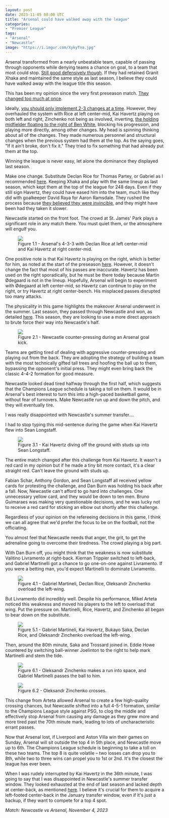 ```yaml
---
layout: post
date: 2023-11-05 08:00 UTC
title: "Arsenal could have walked away with the league"
categories:
- "Premier League"
tags:
- "Arsenal"
- "Newcastle"
image: "https://i.imgur.com/XykyTna.jpg"
---
```


Arsenal transformed from a nearly unbeatable team, capable of passing through opponents while denying teams a chance on goal, to a team that most could stop. [Still good defensively though](https://tacticsjournal.com/2023/09/26/arsenal-thicket/). If they had retained Granit Xhaka and maintained the same style as last season, I believe they could have walked away with the league title this season. 

<!---more--->

This has been my opinion since the very first preseason match. [They changed too much at once](https://tacticsjournal.com/2023/07/24/arsenal-65m-question/).

Ideally, [you should only implement 2-3 changes at a time](https://tacticsjournal.com/2023/09/30/rhythm-size-of-squads-and-schedule/). However, they overhauled the system with Rice at left center-mid, Kai Havertz playing on both left and right, Zinchenko not being as involved, inverting, [the holding midfielder floating to the right of Ben White](https://tacticsjournal.com/2023/08/13/partey-tasked-with-disrupting-arsenal-ball-progression/), blocking his progression, and playing more directly, among other changes. My head is spinning thinking about all of the changes. They made numerous personnel and structural changes when the previous system had them at the top. As the saying goes, "If it ain't broke, don't fix it." They tried to fix something that had already put them at the top.

Winning the league is never easy, let alone the dominance they displayed last season.

Make one change. Substitute Declan Rice for Thomas Partey, or Gabriel as I recommended [here](https://tacticsjournal.com/2023/08/03/declan-rice-outside-of-jurrien-timber-for-arsenal/). Keeping Xhaka and play with the same lineup as last season, which kept them at the top of the league for 248 days. Even if they still sign Havertz, they could have eased him into the team, much like they did with goalkeeper David Raya for Aaron Ramsdale. They rushed the process because [they believed they were invincible](https://tacticsjournal.com/2023/07/09/reassembling-arsenal-invincibles/), and they might have been had they taken it slower.

Newcastle started on the front foot. The crowd at St. James' Park plays a significant role in any match there. You must quiet them, or the atmosphere will engulf you.

<figure>
    <img src="https://i.imgur.com/2J2nSNT.jpg">
    <figcaption>Figure 1.1 - Arsenal's 4-3-3 with Declan Rice at left center-mid and Kai Havertz at right center-mid.</figcaption>
</figure>

One positive note is that Kai Havertz is playing on the right, which is better for him, as noted at the start of the preseason [here](https://tacticsjournal.com/2023/07/14/arsenal-left-midfielder-experiment/). However, it doesn't change the fact that most of his passes are inaccurate. Havertz has been used on the right sporadically, but he must be there today because Martin Ødegaard is not in the lineup. Hopefully, Arsenal will begin to experiment with Ødegaard at left center-mid, so Havertz can continue to play on the right, or try Havertz at right center-bench. His misplaced passes disrupted too many attacks.

The physicality in this game highlights the makeover Arsenal underwent in the summer. Last season, they passed through Newcastle and won, as detailed [here](https://tacticsjournal.com/NASCAR/). This season, they are looking to use a more direct approach to brute force their way into Newcastle's half.

<figure>
    <img src="https://i.imgur.com/1d4PTUZ.jpg">
    <figcaption>Figure 2.1 - Newcastle counter-pressing during an Arsenal goal kick.</figcaption>
</figure>

Teams are getting tired of dealing with aggressive counter-pressing and playing out from the back. They are adopting the strategy of building a team with the most technically gifted tall trees and hoofing the ball up to them, bypassing the opponent's initial press. They might even bring back the classic 4-4-2 formation for good measure.

Newcastle looked dead tired halfway through the first half, which suggests that the Champions League schedule is taking a toll on them. It would be in Arsenal's best interest to turn this into a high-paced basketball game, without fear of turnovers. Make Newcastle run up and down the pitch, and they will eventually tire.

I was really disappointed with Newcastle's summer transfer....

I had to stop typing this mid-sentence during the game when Kai Havertz flew into Sean Longstaff.

<figure>
    <img src="https://i.imgur.com/XykyTna.jpg">
    <figcaption>Figure 3.1 - Kai Havertz diving off the ground with studs up into Sean Longstaff.</figcaption>
</figure>

The entire match changed after this challenge from Kai Havertz. It wasn't a red card in my opinion but if he made a tiny bit more contact, it's a clear straight red. Can't leave the ground with studs up. 

Fabian Schar, Anthony Gordon, and Sean Longstaff all received yellow cards for protesting the challenge, and Dan Burn was holding his back after a fall. Now, Newcastle can't afford to go hard into challenges. One unnecessary yellow card, and they would be down to ten men. Bruno Guimaraes was making very questionable decisions, and he was lucky not to receive a red card for sticking an elbow out shortly after this challenge. 

Regardless of your opinion on the refereeing decisions in this game, I think we can all agree that we'd prefer the focus to be on the football, not the officiating. 

You almost feel that Newcastle needs that anger, the grit, to get the adrenaline going to overcome their tiredness. The crowd playing a big part. 

With Dan Burn off, you might think that the weakness is now substitute Valitino Livramento at right-back. Kiernan Trippier switched to left-back, and Gabriel Martinelli got a chance to go one-on-one against Livramento. If you were a betting man, you'd expect Martinelli to dominate Livramento.

<figure>
    <img src="https://i.imgur.com/OxnhQEW.jpg">
    <figcaption>Figure 4.1 - Gabriel Martineli, Declan Rice, Oleksandr Zinchenko overload the left-wing.</figcaption>
</figure>

But Livramento did incredibly well. Despite his performance, Mikel Arteta noticed this weakness and moved his players to the left to overload that wing. Put the pressure on. Martinelli, Rice, Havertz, and Zinchenko all began to bear down on the substitute.

<figure>
    <img src="https://i.imgur.com/Y6xZRVl.jpg">
    <figcaption>Figure 5.1 - Gabriel Martineli, Kai Havertz, Bukayo Saka, Declan Rice, and Oleksandr Zinchenko overload the left-wing.</figcaption>
</figure>

Then, around the 80th minute, Saka and Trossard joined in. Eddie Howe countered by switching ball-winner Joelinton to the right to help mark Martinelli and stem the tide.

<figure>
    <img src="https://i.imgur.com/SfDW6VH.jpg">
    <figcaption>Figure 6.1 - Oleksandr Zinchenko makes a run into space, and Gabriel Martinelli passes the ball to him.</figcaption>
</figure>

<figure>
    <img src="https://i.imgur.com/AKDyHig.jpg">
    <figcaption>Figure 6.2 - Oleksandr Zinchenko crosses.</figcaption>
</figure>

This change from Arteta allowed Arsenal to create a few high-quality crossing chances, but Newcastle shifted into a full 4-5-1 formation, similar to the Champions League style against PSG, to clog the middle and effectively stop Arsenal from causing any damage as they grew more and more tired past the 70th minute mark, leading to lots of uncharacteristic errant passes.

Now that Arsenal lost, if Liverpool and Aston Villa win their games on Sunday, Arsenal will sit outside the top 4 in 5th place, and Newcastle move up to 6th. The Champions League schedule is beginning to take a toll on these two teams. The top 8 is quite volatile – two losses can drop you to 8th, while two to three wins can propel you to 1st or 2nd. It's the closest the league has ever been.

When I was rudely interrupted by Kai Havertz in the 36th minute, I was going to say that I was disappointed in Newcastle's summer transfer window. They looked exhausted at the end of last season and lacked depth at center-back, as mentioned [here](https://tacticsjournal.com/2023/08/16/18-23/). I believe it's crucial for them to acquire a left-footed center-back in the January transfer window, even if it's just a backup, if they want to compete for a top 4 spot.

*Match: Newcastle vs Arsenal, November 4, 2023*
